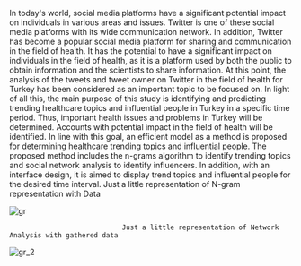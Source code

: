 

In today's world, social media platforms have a significant potential impact on
individuals in various areas and issues. Twitter is one of these social media
platforms with its wide communication network. In addition, Twitter has become a
popular social media platform for sharing and communication in the field of health.
It has the potential to have a significant impact on individuals in the field of health,
as it is a platform used by both the public to obtain information and the scientists to
share information. At this point, the analysis of the tweets and tweet owner on
Twitter in the field of health for Turkey has been considered as an important topic
to be focused on. In light of all this, the main purpose of this study is identifying and
predicting trending healthcare topics and influential people in Turkey in a specific
time period. Thus, important health issues and problems in Turkey will be
determined. Accounts with potential impact in the field of health will be identified.
In line with this goal, an efficient model as a method is proposed for determining
healthcare trending topics and influential people. The proposed method includes
the n-grams algorithm to identify trending topics and social network analysis to
identify influencers. In addition, with an interface design, it is aimed to display trend
topics and influential people for the desired time interval.
                                Just a little representation of N-gram representation with Data
                                
![gr](https://github.com/feritcgulten/FinalGraduationProject/assets/14100704/0ae5b04b-f2a2-4cac-bd0d-a62f3e43a44f)

                                Just a little representation of Network Analysis with gathered data
                                
![gr_2](https://github.com/feritcgulten/FinalGraduationProject/assets/14100704/9e56f6aa-fc5e-4312-9ef0-a2a289822f64)
